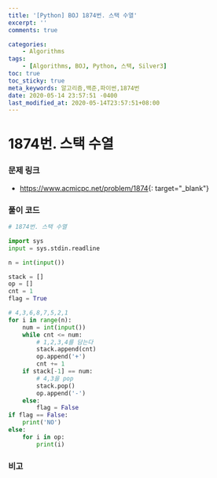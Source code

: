 ```yaml
---
title: '[Python] BOJ 1874번. 스택 수열'
excerpt: ''
comments: true

categories:
    - Algorithms
tags:
    - [Algorithms, BOJ, Python, 스택, Silver3]
toc: true
toc_sticky: true
meta_keywords: 알고리즘,백준,파이썬,1874번
date: 2020-05-14 23:57:51 -0400
last_modified_at: 2020-05-14T23:57:51+08:00
---
```


# 1874번. 스택 수열

### 문제 링크

-   <https://www.acmicpc.net/problem/1874>{: target="\_blank"}

### 풀이 코드

```python
# 1874번. 스택 수열

import sys
input = sys.stdin.readline

n = int(input())

stack = []
op = []
cnt = 1
flag = True

# 4,3,6,8,7,5,2,1
for i in range(n):
    num = int(input())
    while cnt <= num:
        # 1,2,3,4를 담는다
        stack.append(cnt)
        op.append('+')
        cnt += 1
    if stack[-1] == num:
        # 4,3을 pop
        stack.pop()
        op.append('-')
    else:
        flag = False
if flag == False:
    print('NO')
else:
    for i in op:
        print(i)
```

### 비고
